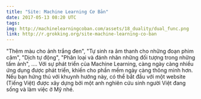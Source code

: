 ```yaml
---
title: "Site: Machine Learning Cơ Bản"
date: 2017-05-13 08:20 UTC
tags:
img: http://machinelearningcoban.com/assets/18_duality/dual_func.png
link: http://r.grokking.org/site-machine-learning-co-ban
---
```


"Thêm màu cho ảnh trắng đen", "Tự sinh ra âm thanh cho những đoạn phim câm", "Dịch tự động", "Phân loại và đánh nhãn những đối tượng trong những tấm ảnh", .... Với sự phát triển của Machine Learning, càng ngày càng nhiều ứng dụng được phát triển, khiến cho phần mềm ngày càng thông minh hơn. Nếu bạn hứng thú với khuynh hướng này, có thể bắt đầu với một website (Tiếng Việt) được xây dựng bởi một anh nghiên cứu sinh người Việt đang sống và làm việc ở Mỹ nhé.